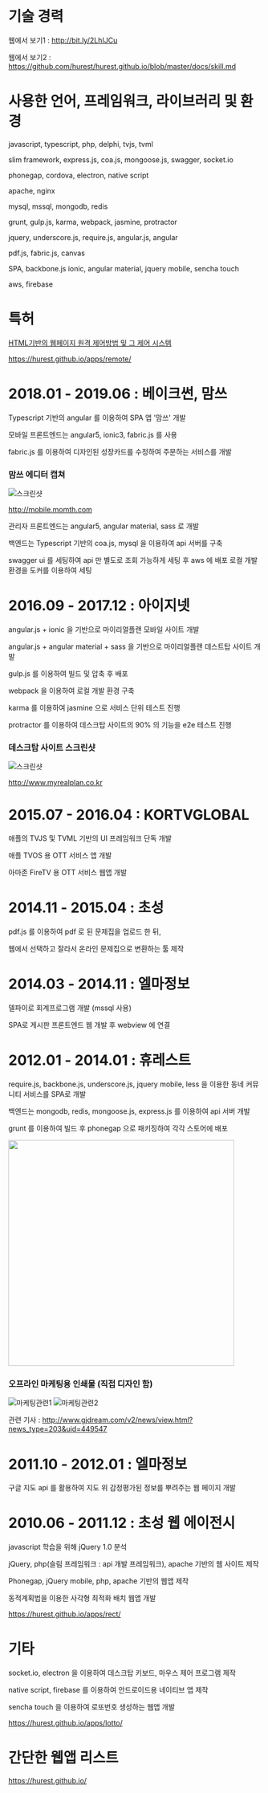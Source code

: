 
# 기술 경력

웹에서 보기1 : http://bit.ly/2LhIJCu

웹에서 보기2 : https://github.com/hurest/hurest.github.io/blob/master/docs/skill.md

# 사용한 언어, 프레임워크, 라이브러리 및 환경
javascript, typescript, php, delphi, tvjs, tvml

slim framework, express.js, coa.js, mongoose.js, swagger, socket.io

phonegap, cordova, electron, native script

apache, nginx

mysql, mssql, mongodb, redis

grunt, gulp.js, karma, webpack, jasmine, protractor

jquery, underscore.js, require.js, angular.js, angular

pdf.js, fabric.js, canvas

SPA, backbone.js ionic, angular material, jquery mobile, sencha touch

aws, firebase

# 특허
[HTML기반의 웹페이지 원격 제어방법 및 그 제어 시스템](./patent.pdf)

https://hurest.github.io/apps/remote/

<div class="page"/>

# 2018.01 - 2019.06 : 베이크썬, 맘쓰

Typescript 기반의 angular 를 이용하여 SPA 앱 '맘쓰' 개발

모바일 프론트엔드는 angular5, ionic3, fabric.js 를 사용

fabric.js 를 이용하여 디자인된 성장카드를 수정하여 주문하는 서비스를 개발

### 맘쓰 에디터 캡쳐

![스크린샷](./images/momth.gif)

http://mobile.momth.com

관리자 프론트엔드는 angular5, angular material, sass 로 개발

백엔드는 Typescript 기반의 coa.js, mysql 을 이용하여 api 서버를 구축

swagger ui 를 세팅하여 api 만 별도로 조회 가능하게 세팅 후 aws 에 배포
로컬 개발환경을 도커를 이용하여 세팅

<div class="page"/> 

# 2016.09 - 2017.12 : 아이지넷

angular.js + ionic 을 기반으로 마이리얼플랜 모바일 사이트 개발

angular.js + angular material + sass 을 기반으로 마이리얼플랜 데스트탑 사이트 개발

gulp.js 를 이용하여 빌드 및 압축 후 배포

webpack 을 이용하여 로컬 개발 환경 구축

karma 를 이용하여 jasmine 으로 서비스 단위 테스트 진행

protractor 를 이용하여 데스크탑 사이트의 90% 의 기능을 e2e 테스트 진행

### 데스크탑 사이트 스크린샷
![스크린샷](./images/myrealplan.png)

http://www.myrealplan.co.kr

<div class="page"/>

# 2015.07 - 2016.04 : KORTVGLOBAL

애플의 TVJS 및 TVML 기반의 UI 프레임워크 단독 개발

애플 TVOS 용 OTT 서비스 앱 개발

아마존 FireTV 용 OTT 서비스 웹앱 개발

# 2014.11 - 2015.04 : 초성

pdf.js 를 이용하여 pdf 로 된 문제집을 업로드 한 뒤,

웹에서 선택하고 잘라서 온라인 문제집으로 변환하는 툴 제작

# 2014.03 - 2014.11 : 엘마정보

델파이로 회계프로그램 개발 (mssql 사용)

SPA로 게시판 프론트엔드 웹 개발 후 webview 에 연결

<div class="page"/>

# 2012.01 - 2014.01 : 휴레스트

require.js, backbone.js, underscore.js, jquery mobile, less 을 이용한 동네 커뮤니티 서비스를 SPA로 개발

백엔드는 mongodb, redis, mongoose.js, express.js 를 이용하여 api 서버 개발

grunt 를 이용하여 빌드 후 phonegap 으로 패키징하여 각각 스토어에 배포

<img src="./images/hurest_screenshot.png" width="450">

<div class="page"/>

### 오프라인 마케팅용 인쇄물 (직접 디자인 함)
![마케팅관련1](./images/hurest_marketing1.png)
![마케팅관련2](./images/hurest_marketing2.png)

관련 기사 : http://www.gjdream.com/v2/news/view.html?news_type=203&uid=449547

<div class="page"/>

# 2011.10 - 2012.01 : 엘마정보

구글 지도 api 를 활용하여 지도 위 감정평가된 정보를 뿌려주는 웹 페이지 개발

# 2010.06 - 2011.12 : 초성 웹 에이전시

javascript 학습을 위해 jQuery 1.0 분석

jQuery, php(슬림 프레임워크 : api 개발 프레임워크), apache 기반의 웹 사이트 제작

Phonegap, jQuery mobile, php, apache 기반의 웹앱 제작

동적계획법을 이용한 사각형 최적화 배치 웹앱 개발

https://hurest.github.io/apps/rect/

# 기타
socket.io, electron 을 이용하여 데스크탑 키보드, 마우스 제어 프로그램 제작

native script, firebase 를 이용하여 안드로이드용 네이티브 앱 제작

sencha touch 을 이용하여 로또번호 생성하는 웹앱 개발

https://hurest.github.io/apps/lotto/

# 간단한 웹앱 리스트
https://hurest.github.io/

